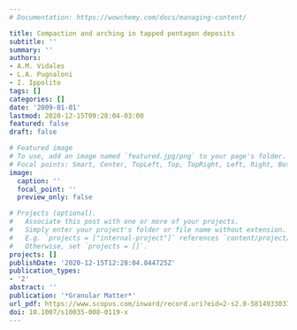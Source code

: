```yaml
---
# Documentation: https://wowchemy.com/docs/managing-content/

title: Compaction and arching in tapped pentagon deposits
subtitle: ''
summary: ''
authors:
- A.M. Vidales
- L.A. Pugnaloni
- I. Ippolito
tags: []
categories: []
date: '2009-01-01'
lastmod: 2020-12-15T09:28:04-03:00
featured: false
draft: false

# Featured image
# To use, add an image named `featured.jpg/png` to your page's folder.
# Focal points: Smart, Center, TopLeft, Top, TopRight, Left, Right, BottomLeft, Bottom, BottomRight.
image:
  caption: ''
  focal_point: ''
  preview_only: false

# Projects (optional).
#   Associate this post with one or more of your projects.
#   Simply enter your project's folder or file name without extension.
#   E.g. `projects = ["internal-project"]` references `content/project/deep-learning/index.md`.
#   Otherwise, set `projects = []`.
projects: []
publishDate: '2020-12-15T12:28:04.844725Z'
publication_types:
- '2'
abstract: ''
publication: '*Granular Matter*'
url_pdf: https://www.scopus.com/inward/record.uri?eid=2-s2.0-58149330375&doi=10.1007%2fs10035-008-0119-x&partnerID=40&md5=a0e6c9590268074b41f66f39b4d2d7e7
doi: 10.1007/s10035-008-0119-x
---
```

